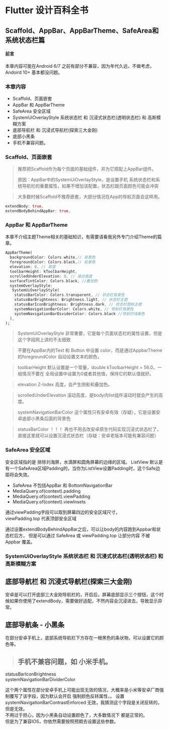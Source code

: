 # Flutter 设计百科全书
## Scaffold、AppBar、AppBarTheme、SafeArea和系统状态栏篇

#### 前言
本章内容可能在Android 6/7 之前有部分不兼容，因为年代久远，不做考虑，Andoird 10+ 基本都没问题。

### 本章内容
+ Scaffold、页面嵌套
+ AppBar 和 AppBarTheme
+ SafeArea 安全区域
+ SystemUiOverlayStyle 系统状态栏 和 沉浸式状态栏(透明状态栏) 和 高斯模糊方案
+ 底部导航栏 和 沉浸式导航栏(探索三大金刚)
+ 底部小黑条
+ 手机不兼容问题。

### Scaffold、页面嵌套
> 推荐把Scaffold作为每个页面的基础组件，并为它搭配上AppBar组件。
> 
> 原因：AppBar中的SystemUiOverlayStyle，是设置手机 系统状态栏和系统导航栏的重要属性，如果不增加该配置，状态栏跟页面颜色可能会冲突

> 大多数时候Scaffold不推荐嵌套，大部分情况在App的导航页面会这样用。

```DART
extendBody: true,
extendBodyBehindAppBar: true,
```

### AppBar 和 AppBarTheme

本章不介绍主题Theme相关的基础知识，有需要请看我另外专门介绍Theme的篇章。

```DART
AppBarTheme(
  backgroundColor: Colors.white,// 背景色
  foregroundColor: Colors.black,// 前景色
  elevation: 0, // 高度
  toolbarHeight: kToolbarHeight,
  scrolledUnderElevation: 0, // 滚动高度
  surfaceTintColor: Colors.black, //叠加色
  systemOverlayStyle: 
   SystemUiOverlayStyle(
    statusBarColor: Colors.transparent, // 状态栏背景色
    statusBarBrightness: Brightness.light, // 状态栏主题
    statusBarIconBrightness: Brightness.dark, // 状态栏图标主题
    systemNavigationBarColor: Colors.white, // 导航栏背景色
    systemNavigationBarDividerColor: Colors.black //导航栏线条色
  ),
);
```

> SystemUiOverlayStyle 非常重要，它是每个页面状态栏的属性设置，但是这个字段网上讲的不太细致

> 不要在AppBar内的Text 和 Button 中设置 color，而是通过AppbarTheme的foregroundColor 自动设置文本的颜色，

> toolbarHeight 默认设置是一个常量，double kToolbarHeight = 56.0，一般情况不要在 全局设置中设置为0或者其他值，保持它的默认值就好。

> elevation Z-Index 高度，会产生阴影和叠加色。

> scrolledUnderElevation 滚动高度，是body内list组件滚动时就会产生的高度。

> systemNavigationBarColor 这个属性只有安卓有效（存疑），它是设置安卓底部小黑条后面的背景色

> statusBarColor ！！！ 再也不用去改安卓原生代码实现沉浸式状态栏了，直接这里就可以设置沉浸式状态栏（存疑：安卓老版本可能有兼容问题）

### SafeArea 安全区域
安全区域指的是 排除刘海屏，水滴屏和圆角屏幕的边缘的区域。
ListView 默认是有一个SafeArea区域Padding的，当你为ListView设置Padding时，这个Safe边距将会失效。

+ SafeArea 不包括AppBar 和 BottomNavigationBar 
+ MediaQuery.of(context).padding
+ MediaQuery.of(context).viewPadding
+ MediaQuery.of(context).viewInsets

通过viewPadding字段可以取到屏幕四边的安全区域尺寸，  
viewPadding.top 代表顶部安全区域

通过设置extendBodyBehindAppBar之后，可以让body的内容跑到Appbar和状态栏后方，
但是可以通过 SafeArea 或  viewPadding.top 让部分内容 不被Appbar 覆盖。

### SystemUiOverlayStyle 系统状态栏 和 沉浸式状态栏(透明状态栏) 和 高斯模糊方案

## 底部导航栏 和 沉浸式导航栏(探索三大金刚)
安卓是可以打开底部三大金刚导航栏的，开启后，屏幕底部显示三个按钮，这个时候如果你使用了extendBody，需要做好适配，不然内容会沉浸进去，导致显示异常。

## 底部导航条 - 小黑条
在部分安卓手机上，底部系统导航栏下方存在一根黑色的条状物，可以设置它的颜色等。


> ## 手机不兼容问题，如 小米手机。
statusBarIconBrightness  
systemNavigationBarDividerColor

这个两个属性在部分安卓手机上可能出现无效的情况，大概率是小米等安卓厂商强制覆写了该字段，因为默认会开启 强制颜色反转属性，。 
设置systemNavigationBarContrastEnforced 无效，我猜测这个字段是关闭反转的，但是无效。  
不用过于担心，因为小黑条自动设置颜色了，大多数情况下 都是正常的。  
但是为了兼容IOS，你依然需要按照预期去设置这些参数。
